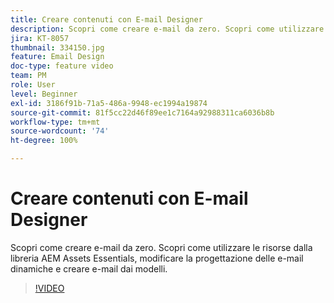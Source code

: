 ```yaml
---
title: Creare contenuti con E-mail Designer
description: Scopri come creare e-mail da zero. Scopri come utilizzare le risorse della libreria di AEM Assets Essentials, modificare la progettazione delle e-mail responsive e creare e-mail dai modelli con il supporto video di Journey Optimizer.
jira: KT-8057
thumbnail: 334150.jpg
feature: Email Design
doc-type: feature video
team: PM
role: User
level: Beginner
exl-id: 3186f91b-71a5-486a-9948-ec1994a19874
source-git-commit: 81f5cc22d46f89ee1c7164a92988311ca6036b8b
workflow-type: tm+mt
source-wordcount: '74'
ht-degree: 100%

---
```


# Creare contenuti con E-mail Designer

Scopri come creare e-mail da zero. Scopri come utilizzare le risorse dalla libreria AEM Assets Essentials, modificare la progettazione delle e-mail dinamiche e creare e-mail dai modelli.

>[!VIDEO](https://video.tv.adobe.com/v/334150?quality=12&learn=on)

